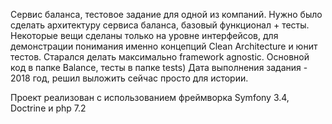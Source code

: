 Сервис баланса, тестовое задание для одной из компаний. Нужно было сделать архитектуру сервиса баланса, базовый функционал + тесты. Некоторые вещи сделаны только на уровне интерфейсов, для демонстрации понимания именно концепций Clean Architecture и юнит тестов. Старался делать максимально framework agnostic. Основной код в папке Balance, тесты в папке tests)
Дата выполнения задания - 2018 год, решил выложить сейчас просто для истории.


Проект реализован с использованием фреймворка Symfony 3.4, Doctrine и php 7.2
